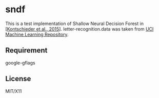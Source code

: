 sndf
=====

This is a test implementation of Shallow Neural Decision Forest in [[Kontschieder et al., 2015](http://research.microsoft.com/apps/pubs/?id=255952)]. letter-recognition.data was taken from [UCI Machine Learning Repository](https://archive.ics.uci.edu/ml/datasets/Letter+Recognition).

## Requirement
google-gflags

## License
MIT/X11
